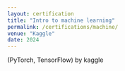 ```yaml
---
layout: certification
title: "Intro to machine learning"
permalink: /certifications/machine/
venue: "Kaggle"
date: 2024
---
```



(PyTorch, TensorFlow) by kaggle
